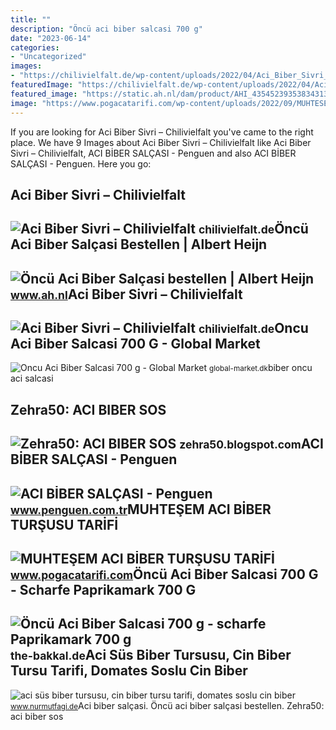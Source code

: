 ```yaml
---
title: ""
description: "Öncü aci biber salcasi 700 g"
date: "2023-06-14"
categories:
- "Uncategorized"
images:
- "https://chilivielfalt.de/wp-content/uploads/2022/04/Aci_Biber_Sivri_2-scaled.jpg"
featuredImage: "https://chilivielfalt.de/wp-content/uploads/2022/04/Aci_Biber_Sivri_5-scaled.jpg"
featured_image: "https://static.ah.nl/dam/product/AHI_43545239353834313532?revLabel=2&amp;rendition=800x800_JPG_Q90&amp;fileType=binary"
image: "https://www.pogacatarifi.com/wp-content/uploads/2022/09/MUHTESEM-ACI-BIBER-TURSUSU-TARIFI-1024x576.png"
---
```


If you are looking for Aci Biber Sivri – Chilivielfalt you've came to the right place. We have 9 Images about Aci Biber Sivri – Chilivielfalt like Aci Biber Sivri – Chilivielfalt, ACI BİBER SALÇASI - Penguen and also ACI BİBER SALÇASI - Penguen. Here you go:

Aci Biber Sivri – Chilivielfalt
-------------------------------

 ![Aci Biber Sivri – Chilivielfalt](https://chilivielfalt.de/wp-content/uploads/2022/04/Aci_Biber_Sivri_2-scaled.jpg) <small>chilivielfalt.de</small>Öncü Aci Biber Salçasi Bestellen | Albert Heijn
-----------------------------------------------

 ![Öncü Aci Biber Salçasi bestellen | Albert Heijn](https://static.ah.nl/dam/product/AHI_43545239353834313532?revLabel=2&rendition=800x800_JPG_Q90&fileType=binary) <small>www.ah.nl</small>Aci Biber Sivri – Chilivielfalt
-------------------------------

 ![Aci Biber Sivri – Chilivielfalt](https://chilivielfalt.de/wp-content/uploads/2022/04/Aci_Biber_Sivri_5-scaled.jpg) <small>chilivielfalt.de</small>Oncu Aci Biber Salcasi 700 G - Global Market
--------------------------------------------

 ![Oncu Aci Biber Salcasi 700 g - Global Market](https://global-market.dk/wp-content/uploads/2021/02/Oncu-Aci-Biber-Salcasi-700-g.jpg) <small>global-market.dk</small>biber oncu aci salcasi

Zehra50: ACI BIBER SOS
----------------------

 ![Zehra50: ACI BIBER SOS](http://bp0.blogger.com/_pepIKr5MLLU/RmqeGkBasCI/AAAAAAAAAGs/a-FKstLYb7g/w1200-h630-p-k-no-nu/DSCN2074.JPG) <small>zehra50.blogspot.com</small>ACI BİBER SALÇASI - Penguen
---------------------------

 ![ACI BİBER SALÇASI - Penguen](https://www.penguen.com.tr/wp-content/uploads/2021/04/Aci-Biber-Salcasi-360.png) <small>www.penguen.com.tr</small>MUHTEŞEM ACI BİBER TURŞUSU TARİFİ
---------------------------------

 ![MUHTEŞEM ACI BİBER TURŞUSU TARİFİ](https://www.pogacatarifi.com/wp-content/uploads/2022/09/MUHTESEM-ACI-BIBER-TURSUSU-TARIFI-1024x576.png) <small>www.pogacatarifi.com</small>Öncü Aci Biber Salcasi 700 G - Scharfe Paprikamark 700 G
--------------------------------------------------------

 ![Öncü Aci Biber Salcasi 700 g - scharfe Paprikamark 700 g](https://the-bakkal.de/1112-large_default/oncu-aci-biber-salcasi-700-g-scharfe-paprikamark-700-g.jpg) <small>the-bakkal.de</small>Aci Süs Biber Tursusu, Cin Biber Tursu Tarifi, Domates Soslu Cin Biber
----------------------------------------------------------------------

 ![aci süs biber tursusu, cin biber tursu tarifi, domates soslu cin biber](http://www.nurmutfagi.de/wp-content/uploads/2020/02/aci-süs-biber-tursusu-cin-biber-tursu-tarifi-domates-soslu-cin-biber-tursu-tarifi-24.jpg) <small>www.nurmutfagi.de</small>Aci bi̇ber salçasi. Öncü aci biber salçasi bestellen. Zehra50: aci biber sos
